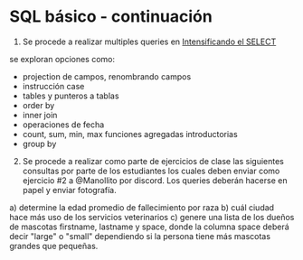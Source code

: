 # SQL básico - continuación

1. Se procede a realizar multiples queries en [Intensificando el SELECT](Siguiendo%20con%20el%20select.sql)  

se exploran opciones como:

- projection de campos, renombrando campos
- instrucción case 
- tables y punteros a tablas 
- order by
- inner join 
- operaciones de fecha 
- count, sum, min, max funciones agregadas introductorias
- group by 


2. Se procede a realizar como parte de ejercicios de clase las siguientes consultas por parte de los estudiantes los cuales deben enviar como ejercicio #2 a @Manollito por discord.  Los queries deberán hacerse en papel y enviar fotografía. 

a) determine la edad promedio de fallecimiento por raza
b) cuál ciudad hace más uso de los servicios veterinarios
c) genere una lista de los dueños de mascotas firstname, lastname y space, donde la columna space deberá decir "large" o "small" dependiendo si la persona tiene más mascotas grandes que pequeñas. 

